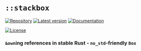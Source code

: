 # `::stackbox`

[![Repository](https://img.shields.io/badge/repository-GitHub-brightgreen.svg)](https://github.com/danielhenrymantilla/stackbox.rs)
[![Latest version](https://img.shields.io/crates/v/stackbox.svg)](https://crates.io/crates/stackbox)
[![Documentation](https://docs.rs/stackbox/badge.svg)](https://docs.rs/stackbox)
<!-- [![MSRV](https://img.shields.io/badge/MSRV-1.42.0-white)](https://gist.github.com/danielhenrymantilla/8e5b721b3929084562f8f65668920c33) -->
[![License](https://img.shields.io/crates/l/stackbox.svg)](https://github.com/danielhenrymantilla/stackbox.rs/blob/master/LICENSE-ZLIB)
<!-- [![CI](https://github.com/danielhenrymantilla/stackbox.rs/workflows/CI/badge.svg)](https://github.com/danielhenrymantilla/stackbox.rs/actions) -->

### `&own`ing references in stable Rust - `no_std`-friendly `Box`
